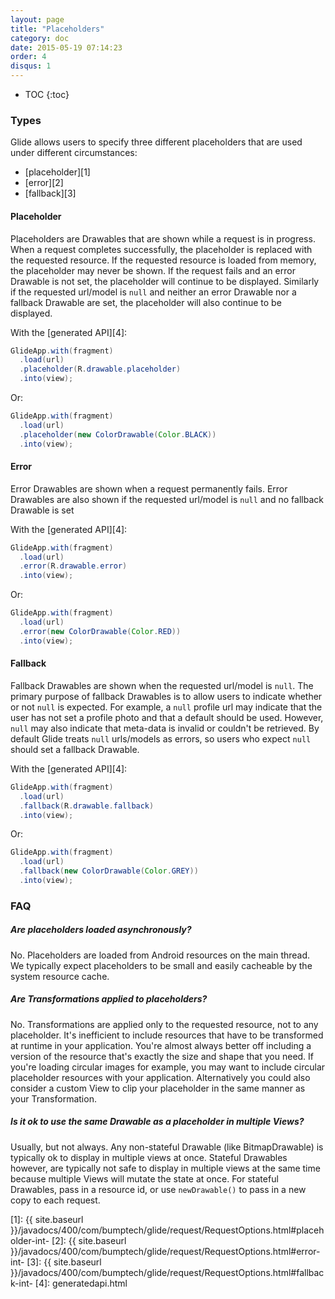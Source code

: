 ```yaml
---
layout: page
title: "Placeholders"
category: doc
date: 2015-05-19 07:14:23
order: 4
disqus: 1
---
```

* TOC
{:toc}

### Types
Glide allows users to specify three different placeholders that are used under different circumstances:

* [placeholder][1]
* [error][2]
* [fallback][3]

#### Placeholder
Placeholders are Drawables that are shown while a request is in progress. When a request completes successfully, the placeholder is replaced with the requested resource. If the requested resource is loaded from memory, the placeholder may never be shown. If the request fails and an error Drawable is not set, the placeholder will continue to be displayed. Similarly if the requested url/model is ``null`` and neither an error Drawable nor a fallback Drawable are set, the placeholder will also continue to be displayed.

With the [generated API][4]:

```java
GlideApp.with(fragment)
  .load(url)
  .placeholder(R.drawable.placeholder)
  .into(view);
```

Or:

```java
GlideApp.with(fragment)
  .load(url)
  .placeholder(new ColorDrawable(Color.BLACK))
  .into(view);
```

#### Error
Error Drawables are shown when a request permanently fails. Error Drawables are also shown if the requested url/model is ``null`` and no fallback Drawable is set

With the [generated API][4]:

```java
GlideApp.with(fragment)
  .load(url)
  .error(R.drawable.error)
  .into(view);
```

Or:

```java
GlideApp.with(fragment)
  .load(url)
  .error(new ColorDrawable(Color.RED))
  .into(view);
```

#### Fallback
Fallback Drawables are shown when the requested url/model is ``null``. The primary purpose of fallback Drawables is to allow users to indicate whether or not ``null`` is expected. For example, a ``null`` profile url may indicate that the user has not set a profile photo and that a default should be used. However, ``null`` may also indicate that meta-data is invalid or couldn't be retrieved. By default Glide treats ``null`` urls/models as errors, so users who expect ``null`` should set a fallback Drawable.

With the [generated API][4]:

```java
GlideApp.with(fragment)
  .load(url)
  .fallback(R.drawable.fallback)
  .into(view);
```

Or:

```java
GlideApp.with(fragment)
  .load(url)
  .fallback(new ColorDrawable(Color.GREY))
  .into(view);
```

### FAQ

##### Are placeholders loaded asynchronously?
No. Placeholders are loaded from Android resources on the main thread. We typically expect placeholders to be small and easily cacheable by the system resource cache.

##### Are Transformations applied to placeholders?
No. Transformations are applied only to the requested resource, not to any placeholder.
It's inefficient to include resources that have to be transformed at runtime in your application. You're almost always better off including a version of the resource that's exactly the size and shape that you need. If you're loading circular images for example, you may want to include circular placeholder resources with your application. Alternatively you could also consider a custom View to clip your placeholder in the same manner as your Transformation.

##### Is it ok to use the same Drawable as a placeholder in multiple Views?
Usually, but not always. Any non-stateful Drawable (like BitmapDrawable) is typically ok to display in multiple views at once. Stateful Drawables however, are typically not safe to display in multiple views at the same time because multiple Views will mutate the state at once. For stateful Drawables, pass in a resource id, or use ``newDrawable()`` to pass in a new copy to each request.

[1]: {{ site.baseurl }}/javadocs/400/com/bumptech/glide/request/RequestOptions.html#placeholder-int-
[2]: {{ site.baseurl }}/javadocs/400/com/bumptech/glide/request/RequestOptions.html#error-int-
[3]: {{ site.baseurl }}/javadocs/400/com/bumptech/glide/request/RequestOptions.html#fallback-int-
[4]: generatedapi.html
